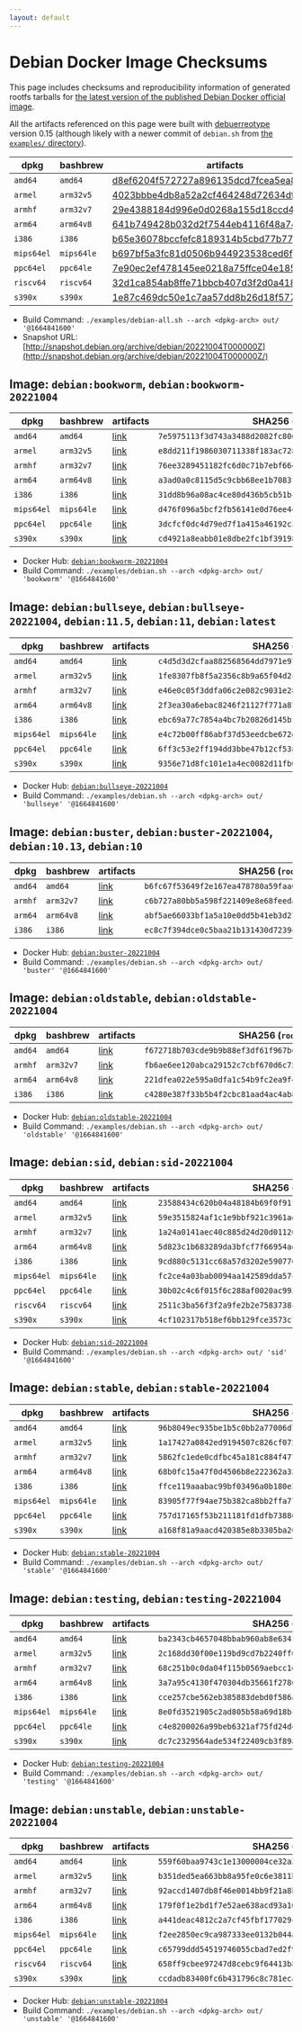 ```yaml
---
layout: default
---
```


# Debian Docker Image Checksums

This page includes checksums and reproducibility information of generated rootfs tarballs for [the latest version of the published Debian Docker official image](https://hub.docker.com/_/debian).

All the artifacts referenced on this page were built with [debuerreotype](https://github.com/debuerreotype/debuerreotype) version 0.15 (although likely with a newer commit of `debian.sh` from [the `examples/` directory](https://github.com/debuerreotype/debuerreotype/tree/master/examples)).

| dpkg | bashbrew | artifacts |
| - | - | - |
| `amd64` | `amd64` | [d8ef6204f572727a896135dcd7fcea5ea8429ef5](https://github.com/debuerreotype/docker-debian-artifacts/tree/d8ef6204f572727a896135dcd7fcea5ea8429ef5) |
| `armel` | `arm32v5` | [4023bbbe4db8a52a2cf464248d72634df6f626af](https://github.com/debuerreotype/docker-debian-artifacts/tree/4023bbbe4db8a52a2cf464248d72634df6f626af) |
| `armhf` | `arm32v7` | [29e4388184d996e0d0268a155d18ccd4d764fefa](https://github.com/debuerreotype/docker-debian-artifacts/tree/29e4388184d996e0d0268a155d18ccd4d764fefa) |
| `arm64` | `arm64v8` | [641b749428b032d2f7544eb4116f48a745134226](https://github.com/debuerreotype/docker-debian-artifacts/tree/641b749428b032d2f7544eb4116f48a745134226) |
| `i386` | `i386` | [b65e36078bccfefc8189314b5cbd77b77227a04d](https://github.com/debuerreotype/docker-debian-artifacts/tree/b65e36078bccfefc8189314b5cbd77b77227a04d) |
| `mips64el` | `mips64le` | [b697bf5a3fc81d0506b944923538ced6ff7a5322](https://github.com/debuerreotype/docker-debian-artifacts/tree/b697bf5a3fc81d0506b944923538ced6ff7a5322) |
| `ppc64el` | `ppc64le` | [7e90ec2ef478145ee0218a75ffce04e185f338a0](https://github.com/debuerreotype/docker-debian-artifacts/tree/7e90ec2ef478145ee0218a75ffce04e185f338a0) |
| `riscv64` | `riscv64` | [32d1ca854ab8ffe71bbcb407d3f2d0a41869dca4](https://github.com/debuerreotype/docker-debian-artifacts/tree/32d1ca854ab8ffe71bbcb407d3f2d0a41869dca4) |
| `s390x` | `s390x` | [1e87c469dc50e1c7aa57dd8b26d18f57790ae665](https://github.com/debuerreotype/docker-debian-artifacts/tree/1e87c469dc50e1c7aa57dd8b26d18f57790ae665) |

- Build Command: `./examples/debian-all.sh --arch <dpkg-arch> out/ '@1664841600'`
- Snapshot URL: [http://snapshot.debian.org/archive/debian/20221004T000000Z](http://snapshot.debian.org/archive/debian/20221004T000000Z/)

## Image: `debian:bookworm`, `debian:bookworm-20221004`

| dpkg | bashbrew | artifacts | SHA256 (`rootfs.tar.xz`) |
| - | - | - | - |
| `amd64` | `amd64` | [link](https://github.com/debuerreotype/docker-debian-artifacts/tree/d8ef6204f572727a896135dcd7fcea5ea8429ef5/bookworm) | `7e5975113f3d743a3488d2082fc806baade801c38fecfd6adde0348b54551a6e` |
| `armel` | `arm32v5` | [link](https://github.com/debuerreotype/docker-debian-artifacts/tree/4023bbbe4db8a52a2cf464248d72634df6f626af/bookworm) | `e8dd211f1986030711338f183ac72863ac115bcc66efe1345280a77870f70c29` |
| `armhf` | `arm32v7` | [link](https://github.com/debuerreotype/docker-debian-artifacts/tree/29e4388184d996e0d0268a155d18ccd4d764fefa/bookworm) | `76ee3289451182fc6d0c71b7ebf664de2f60dca87e731a4939d3a7abdeb0a907` |
| `arm64` | `arm64v8` | [link](https://github.com/debuerreotype/docker-debian-artifacts/tree/641b749428b032d2f7544eb4116f48a745134226/bookworm) | `a3ad0a0c8115d5c9cbb68ee1b70831c9aacdd2806f959eb40ca07255afde14ad` |
| `i386` | `i386` | [link](https://github.com/debuerreotype/docker-debian-artifacts/tree/b65e36078bccfefc8189314b5cbd77b77227a04d/bookworm) | `31dd8b96a08ac4ce80d436b5cb51bc35d583c37a7566b732580beb7fab13504d` |
| `mips64el` | `mips64le` | [link](https://github.com/debuerreotype/docker-debian-artifacts/tree/b697bf5a3fc81d0506b944923538ced6ff7a5322/bookworm) | `d476f096a5bcf2fb56141e0d76ee44844b314b106c8caea7c329910e918c1fcc` |
| `ppc64el` | `ppc64le` | [link](https://github.com/debuerreotype/docker-debian-artifacts/tree/7e90ec2ef478145ee0218a75ffce04e185f338a0/bookworm) | `3dcfcf0dc4d79ed7f1a415a46192c35ab549572f8b32fcc9e71eea089d9329aa` |
| `s390x` | `s390x` | [link](https://github.com/debuerreotype/docker-debian-artifacts/tree/1e87c469dc50e1c7aa57dd8b26d18f57790ae665/bookworm) | `cd4921a8eabb01e8dbe2fc1bf39198abd039e077e4b4f704a9e11e516baae921` |

- Docker Hub: [`debian:bookworm-20221004`](https://hub.docker.com/_/debian?tab=tags&name=bookworm-20221004)
- Build Command: `./examples/debian.sh --arch <dpkg-arch> out/ 'bookworm' '@1664841600'`

## Image: `debian:bullseye`, `debian:bullseye-20221004`, `debian:11.5`, `debian:11`, `debian:latest`

| dpkg | bashbrew | artifacts | SHA256 (`rootfs.tar.xz`) |
| - | - | - | - |
| `amd64` | `amd64` | [link](https://github.com/debuerreotype/docker-debian-artifacts/tree/d8ef6204f572727a896135dcd7fcea5ea8429ef5/bullseye) | `c4d5d3d2cfaa882568564dd7971e978fb3306e284e20af1c457a4968f034b2fd` |
| `armel` | `arm32v5` | [link](https://github.com/debuerreotype/docker-debian-artifacts/tree/4023bbbe4db8a52a2cf464248d72634df6f626af/bullseye) | `1fe8307fb8f5a2356c8b9a65f04d2c15f7edc83c6d8d0684ee631a6138c1fc5e` |
| `armhf` | `arm32v7` | [link](https://github.com/debuerreotype/docker-debian-artifacts/tree/29e4388184d996e0d0268a155d18ccd4d764fefa/bullseye) | `e46e0c05f3ddfa06c2e082c9031e28a0391645cebd11c497825b2452de89e891` |
| `arm64` | `arm64v8` | [link](https://github.com/debuerreotype/docker-debian-artifacts/tree/641b749428b032d2f7544eb4116f48a745134226/bullseye) | `2f3ea30a6ebac8246f21127f771a8778ab8a623cd88750524470f97cd73996bd` |
| `i386` | `i386` | [link](https://github.com/debuerreotype/docker-debian-artifacts/tree/b65e36078bccfefc8189314b5cbd77b77227a04d/bullseye) | `ebc69a77c7854a4bc7b20826d145bf25ac9159cf1880aaf975cce8b9a721701e` |
| `mips64el` | `mips64le` | [link](https://github.com/debuerreotype/docker-debian-artifacts/tree/b697bf5a3fc81d0506b944923538ced6ff7a5322/bullseye) | `e4c72b00ff86abf37d53eedcbe672d6eee45e68ab93db3e18ecb9bdb2fc14d4c` |
| `ppc64el` | `ppc64le` | [link](https://github.com/debuerreotype/docker-debian-artifacts/tree/7e90ec2ef478145ee0218a75ffce04e185f338a0/bullseye) | `6ff3c53e2ff194dd3bbe47b12cf5386393b299f7ecde0e8819c6c1d0655086b9` |
| `s390x` | `s390x` | [link](https://github.com/debuerreotype/docker-debian-artifacts/tree/1e87c469dc50e1c7aa57dd8b26d18f57790ae665/bullseye) | `9356e71d8fc101e1a4ec0082d11fb03fb58d24f72f3643d1be7a198e237e6ce5` |

- Docker Hub: [`debian:bullseye-20221004`](https://hub.docker.com/_/debian?tab=tags&name=bullseye-20221004)
- Build Command: `./examples/debian.sh --arch <dpkg-arch> out/ 'bullseye' '@1664841600'`

## Image: `debian:buster`, `debian:buster-20221004`, `debian:10.13`, `debian:10`

| dpkg | bashbrew | artifacts | SHA256 (`rootfs.tar.xz`) |
| - | - | - | - |
| `amd64` | `amd64` | [link](https://github.com/debuerreotype/docker-debian-artifacts/tree/d8ef6204f572727a896135dcd7fcea5ea8429ef5/buster) | `b6fc67f53649f2e167ea478780a59faa0bd00f71328775b1c2327553186a8e4c` |
| `armhf` | `arm32v7` | [link](https://github.com/debuerreotype/docker-debian-artifacts/tree/29e4388184d996e0d0268a155d18ccd4d764fefa/buster) | `c6b727a80bb5a598f221409e8e68feeda31ffc80af8813c38a51e84a3a87d348` |
| `arm64` | `arm64v8` | [link](https://github.com/debuerreotype/docker-debian-artifacts/tree/641b749428b032d2f7544eb4116f48a745134226/buster) | `abf5ae66033bf1a5a10e0dd5b41eb3d27e7b65eed84e23cf92ca3e15eab14242` |
| `i386` | `i386` | [link](https://github.com/debuerreotype/docker-debian-artifacts/tree/b65e36078bccfefc8189314b5cbd77b77227a04d/buster) | `ec8c7f394dce0c5baa21b131430d72394d035909d06cba2b8a351df0c23a1723` |

- Docker Hub: [`debian:buster-20221004`](https://hub.docker.com/_/debian?tab=tags&name=buster-20221004)
- Build Command: `./examples/debian.sh --arch <dpkg-arch> out/ 'buster' '@1664841600'`

## Image: `debian:oldstable`, `debian:oldstable-20221004`

| dpkg | bashbrew | artifacts | SHA256 (`rootfs.tar.xz`) |
| - | - | - | - |
| `amd64` | `amd64` | [link](https://github.com/debuerreotype/docker-debian-artifacts/tree/d8ef6204f572727a896135dcd7fcea5ea8429ef5/oldstable) | `f672718b703cde9b9b88ef3df61f967be6ef9dcdd4ceefb6b8da48ebea294b0f` |
| `armhf` | `arm32v7` | [link](https://github.com/debuerreotype/docker-debian-artifacts/tree/29e4388184d996e0d0268a155d18ccd4d764fefa/oldstable) | `fb6ae6ee120abca29152c7cbf670d6c75f76980029f75ed65e3b051fb0f2567c` |
| `arm64` | `arm64v8` | [link](https://github.com/debuerreotype/docker-debian-artifacts/tree/641b749428b032d2f7544eb4116f48a745134226/oldstable) | `221dfea022e595a0dfa1c54b9fc2ea9f409ef5e3eb986dc9f9a4dbcabb1fddd8` |
| `i386` | `i386` | [link](https://github.com/debuerreotype/docker-debian-artifacts/tree/b65e36078bccfefc8189314b5cbd77b77227a04d/oldstable) | `c4280e387f33b5b4f2cbc81aad4ac4ab8eb4464261ff729496f00b178b7e969a` |

- Docker Hub: [`debian:oldstable-20221004`](https://hub.docker.com/_/debian?tab=tags&name=oldstable-20221004)
- Build Command: `./examples/debian.sh --arch <dpkg-arch> out/ 'oldstable' '@1664841600'`

## Image: `debian:sid`, `debian:sid-20221004`

| dpkg | bashbrew | artifacts | SHA256 (`rootfs.tar.xz`) |
| - | - | - | - |
| `amd64` | `amd64` | [link](https://github.com/debuerreotype/docker-debian-artifacts/tree/d8ef6204f572727a896135dcd7fcea5ea8429ef5/sid) | `23588434c620b04a48184b69f0f91f7537a95480697a314afc27cd27a2189000` |
| `armel` | `arm32v5` | [link](https://github.com/debuerreotype/docker-debian-artifacts/tree/4023bbbe4db8a52a2cf464248d72634df6f626af/sid) | `59e3515824af1c1e9bbf921c3961ad4a38b496feda2e86e5a44cc246b340f6db` |
| `armhf` | `arm32v7` | [link](https://github.com/debuerreotype/docker-debian-artifacts/tree/29e4388184d996e0d0268a155d18ccd4d764fefa/sid) | `1a24a0141aec40c885d24d20d011263d80ba9e692e4d5d3900ac01ebc41f9b2e` |
| `arm64` | `arm64v8` | [link](https://github.com/debuerreotype/docker-debian-artifacts/tree/641b749428b032d2f7544eb4116f48a745134226/sid) | `5d823c1b683289da3bfcf7f66954ada923cc71471ed464136f3714a820cbf073` |
| `i386` | `i386` | [link](https://github.com/debuerreotype/docker-debian-artifacts/tree/b65e36078bccfefc8189314b5cbd77b77227a04d/sid) | `9cd880c5131cc68a57d3202e5907764253472a9e6de388fb6e6f408d95567024` |
| `mips64el` | `mips64le` | [link](https://github.com/debuerreotype/docker-debian-artifacts/tree/b697bf5a3fc81d0506b944923538ced6ff7a5322/sid) | `fc2ce4a03bab0094aa142589dda57c1f7b6fcbd8fbd9f3c0627a46fa2840c83e` |
| `ppc64el` | `ppc64le` | [link](https://github.com/debuerreotype/docker-debian-artifacts/tree/7e90ec2ef478145ee0218a75ffce04e185f338a0/sid) | `30b02c4c6f015f6c288af0020ac9935719c349c1a976dcbda88fa14e156217d3` |
| `riscv64` | `riscv64` | [link](https://github.com/debuerreotype/docker-debian-artifacts/tree/32d1ca854ab8ffe71bbcb407d3f2d0a41869dca4/sid) | `2511c3ba56f3f2a9fe2b2e7583738c672ad329c80ec30adba1d9ed9b41a9abd2` |
| `s390x` | `s390x` | [link](https://github.com/debuerreotype/docker-debian-artifacts/tree/1e87c469dc50e1c7aa57dd8b26d18f57790ae665/sid) | `4cf102317b518ef6bb129fce3573c7c6a2106cdac9dc83043d28c2171df99f35` |

- Docker Hub: [`debian:sid-20221004`](https://hub.docker.com/_/debian?tab=tags&name=sid-20221004)
- Build Command: `./examples/debian.sh --arch <dpkg-arch> out/ 'sid' '@1664841600'`

## Image: `debian:stable`, `debian:stable-20221004`

| dpkg | bashbrew | artifacts | SHA256 (`rootfs.tar.xz`) |
| - | - | - | - |
| `amd64` | `amd64` | [link](https://github.com/debuerreotype/docker-debian-artifacts/tree/d8ef6204f572727a896135dcd7fcea5ea8429ef5/stable) | `96b8049ec935be1b5c0bb2a77006d711211e40a38e724d66b7b1f6a716c2839e` |
| `armel` | `arm32v5` | [link](https://github.com/debuerreotype/docker-debian-artifacts/tree/4023bbbe4db8a52a2cf464248d72634df6f626af/stable) | `1a17427a0842ed9194507c826cf0753dfdc58624dfc6c21901c48aef1506f31b` |
| `armhf` | `arm32v7` | [link](https://github.com/debuerreotype/docker-debian-artifacts/tree/29e4388184d996e0d0268a155d18ccd4d764fefa/stable) | `5862fc1ede0cdfbc45a181c884f47708258570a1b2df985d7ff8f2d59ce939a5` |
| `arm64` | `arm64v8` | [link](https://github.com/debuerreotype/docker-debian-artifacts/tree/641b749428b032d2f7544eb4116f48a745134226/stable) | `68b0fc15a47f0d4506b8e222362a33d14114ee8c4f6d07a445cb22483802dfea` |
| `i386` | `i386` | [link](https://github.com/debuerreotype/docker-debian-artifacts/tree/b65e36078bccfefc8189314b5cbd77b77227a04d/stable) | `ffce119aaabac99bf03496a0b180e3bd9516510a78802779747822b4f66c006d` |
| `mips64el` | `mips64le` | [link](https://github.com/debuerreotype/docker-debian-artifacts/tree/b697bf5a3fc81d0506b944923538ced6ff7a5322/stable) | `83905f77f94ae75b382ca8bb2ffa7785bc924d02f08706f4ded1e164c3181782` |
| `ppc64el` | `ppc64le` | [link](https://github.com/debuerreotype/docker-debian-artifacts/tree/7e90ec2ef478145ee0218a75ffce04e185f338a0/stable) | `757d17165f53b211181fd1dfb738861445bb1ccd80386ff52d4cd1feed2a1f54` |
| `s390x` | `s390x` | [link](https://github.com/debuerreotype/docker-debian-artifacts/tree/1e87c469dc50e1c7aa57dd8b26d18f57790ae665/stable) | `a168f81a9aacd420385e8b3305ba20dd07de0c634da5edb4814c2962a8494f2b` |

- Docker Hub: [`debian:stable-20221004`](https://hub.docker.com/_/debian?tab=tags&name=stable-20221004)
- Build Command: `./examples/debian.sh --arch <dpkg-arch> out/ 'stable' '@1664841600'`

## Image: `debian:testing`, `debian:testing-20221004`

| dpkg | bashbrew | artifacts | SHA256 (`rootfs.tar.xz`) |
| - | - | - | - |
| `amd64` | `amd64` | [link](https://github.com/debuerreotype/docker-debian-artifacts/tree/d8ef6204f572727a896135dcd7fcea5ea8429ef5/testing) | `ba2343cb4657048bbab960ab8e634f898253ff1a075fe3f98ed6de5e780f6197` |
| `armel` | `arm32v5` | [link](https://github.com/debuerreotype/docker-debian-artifacts/tree/4023bbbe4db8a52a2cf464248d72634df6f626af/testing) | `2c168dd30f00e119bd9cd7b2240ff6fb7ee86792943205fac728fb89b1790a3c` |
| `armhf` | `arm32v7` | [link](https://github.com/debuerreotype/docker-debian-artifacts/tree/29e4388184d996e0d0268a155d18ccd4d764fefa/testing) | `68c251b0c0da04f115b0569aebcc1d51dbc1dfc17c11dc33b58676eb5750c430` |
| `arm64` | `arm64v8` | [link](https://github.com/debuerreotype/docker-debian-artifacts/tree/641b749428b032d2f7544eb4116f48a745134226/testing) | `3a7a95c4130f470304db35661f2780f980ac85ea830688214627ee040ae232f4` |
| `i386` | `i386` | [link](https://github.com/debuerreotype/docker-debian-artifacts/tree/b65e36078bccfefc8189314b5cbd77b77227a04d/testing) | `cce257cbe562eb385883debd0f586a5f5ac2d7f3b00953189aa0c61c6977e4c1` |
| `mips64el` | `mips64le` | [link](https://github.com/debuerreotype/docker-debian-artifacts/tree/b697bf5a3fc81d0506b944923538ced6ff7a5322/testing) | `8e0fd3521905c2ad805b58a69d18bc2d78fc030630aff6af83a374f490ad70b9` |
| `ppc64el` | `ppc64le` | [link](https://github.com/debuerreotype/docker-debian-artifacts/tree/7e90ec2ef478145ee0218a75ffce04e185f338a0/testing) | `c4e8200026a99beb6321af75fd24d4e12affcc202b3f5bb854810c62be5b6100` |
| `s390x` | `s390x` | [link](https://github.com/debuerreotype/docker-debian-artifacts/tree/1e87c469dc50e1c7aa57dd8b26d18f57790ae665/testing) | `dc7c2329564ade534f22409cb3f89ab2b3f0c2db19a33d0d3befe0cc95c8ad06` |

- Docker Hub: [`debian:testing-20221004`](https://hub.docker.com/_/debian?tab=tags&name=testing-20221004)
- Build Command: `./examples/debian.sh --arch <dpkg-arch> out/ 'testing' '@1664841600'`

## Image: `debian:unstable`, `debian:unstable-20221004`

| dpkg | bashbrew | artifacts | SHA256 (`rootfs.tar.xz`) |
| - | - | - | - |
| `amd64` | `amd64` | [link](https://github.com/debuerreotype/docker-debian-artifacts/tree/d8ef6204f572727a896135dcd7fcea5ea8429ef5/unstable) | `559f60baa9743c1e13000004ce32a3f4482036b301f6f7c2916ac65ac855edda` |
| `armel` | `arm32v5` | [link](https://github.com/debuerreotype/docker-debian-artifacts/tree/4023bbbe4db8a52a2cf464248d72634df6f626af/unstable) | `b351ded5ea663bb8a95fe0c6e3811ba36d22ff2e5ad3cff2563f386e471a7d9a` |
| `armhf` | `arm32v7` | [link](https://github.com/debuerreotype/docker-debian-artifacts/tree/29e4388184d996e0d0268a155d18ccd4d764fefa/unstable) | `92accd1407db8f46e0014bb9f21a8b412fbd2ad15675e4108a9d9b0221ccfe8d` |
| `arm64` | `arm64v8` | [link](https://github.com/debuerreotype/docker-debian-artifacts/tree/641b749428b032d2f7544eb4116f48a745134226/unstable) | `179f0f1e2bd1f7e52ae638acd93a1008987e3636951b818b839f325764800919` |
| `i386` | `i386` | [link](https://github.com/debuerreotype/docker-debian-artifacts/tree/b65e36078bccfefc8189314b5cbd77b77227a04d/unstable) | `a441deac4812c2a7cf45fbf177029c845cfc299b78ae28fe964c61cb7172acc0` |
| `mips64el` | `mips64le` | [link](https://github.com/debuerreotype/docker-debian-artifacts/tree/b697bf5a3fc81d0506b944923538ced6ff7a5322/unstable) | `f2ee2850ec9ca987333ee0132b044a50cb1420af2b817a7470ccfbef89701a55` |
| `ppc64el` | `ppc64le` | [link](https://github.com/debuerreotype/docker-debian-artifacts/tree/7e90ec2ef478145ee0218a75ffce04e185f338a0/unstable) | `c65799ddd54519746055cbad7ed2f9bd8a4ce1076aa3cb997c473ddb35ef4ffb` |
| `riscv64` | `riscv64` | [link](https://github.com/debuerreotype/docker-debian-artifacts/tree/32d1ca854ab8ffe71bbcb407d3f2d0a41869dca4/unstable) | `658ff9cbee97247d8cebc9f64413b809be8c152cd56631721e42c8941c62cf7a` |
| `s390x` | `s390x` | [link](https://github.com/debuerreotype/docker-debian-artifacts/tree/1e87c469dc50e1c7aa57dd8b26d18f57790ae665/unstable) | `ccdadb83400fc6b431796c8c781ecac3b68213648178dc27156122937060cf33` |

- Docker Hub: [`debian:unstable-20221004`](https://hub.docker.com/_/debian?tab=tags&name=unstable-20221004)
- Build Command: `./examples/debian.sh --arch <dpkg-arch> out/ 'unstable' '@1664841600'`
